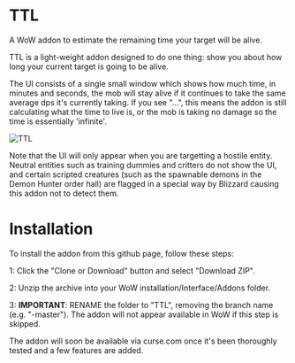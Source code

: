 # TTL

A WoW addon to estimate the remaining time your target will be alive.

TTL is a light-weight addon designed to do one thing: show you about how long your current target is going to be alive.

The UI consists of a single small window which shows how much time, in minutes and seconds, the mob will stay alive if it continues to take
the same average dps it's currently taking. If you see "...", this means the addon is still calculating what the time to live is, or the mob
is taking no damage so the time is essentially 'infinite'. 

![TTL](/../screenshots/screenshots/ttl.png)

Note that the UI will only appear when you are targetting a hostile entity. Neutral entities such as training dummies and critters do not show the UI, and certain scripted creatures (such as the spawnable demons in the Demon Hunter order hall) are flagged in a special way by Blizzard causing this addon not to detect them.

# Installation

To install the addon from this github page, follow these steps:

1: Click the "Clone or Download" button and select "Download ZIP".

2: Unzip the archive into your WoW installation/Interface/Addons folder.

3: **IMPORTANT**: RENAME the folder to "TTL", removing the branch name (e.g. "-master"). The addon will not appear available in WoW if this step is skipped.

The addon will soon be available via curse.com once it's been thoroughly tested and a few features are added.
